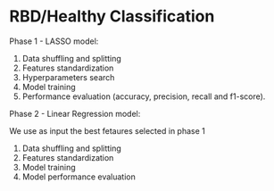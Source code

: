 # RBD/Healthy Classification

Phase 1 - LASSO model:

1. Data shuffling and splitting
2. Features standardization 
3. Hyperparameters search
4. Model training
6. Performance evaluation (accuracy, precision, recall and f1-score). 

Phase 2 - Linear Regression model:

We use as input the best fetaures selected in phase 1

1. Data shuffling and splitting
2. Features standardization 
3. Model training 
4. Model performance evaluation

